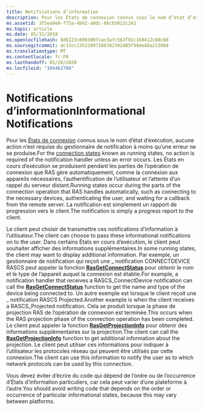 ```yaml
---
title: Notifications d’information
description: Pour les États de connexion connus sous le nom d’état d’exécution, aucune action n’est requise du gestionnaire de notification à moins qu’une erreur ne se produise.
ms.assetid: 3f5ea9e0-f75a-4b02-a0dc-86cb5012c242
ms.topic: article
ms.date: 05/31/2018
ms.openlocfilehash: 8d6223c808309fcac3afc563f02c160412c80c88
ms.sourcegitcommit: dc13cc13522097188392392d85f99de48a213984
ms.translationtype: MT
ms.contentlocale: fr-FR
ms.lasthandoff: 05/28/2020
ms.locfileid: "104462786"
---
```

# <a name="informational-notifications"></a><span data-ttu-id="38964-103">Notifications d’information</span><span class="sxs-lookup"><span data-stu-id="38964-103">Informational Notifications</span></span>

<span data-ttu-id="38964-104">Pour les [États de connexion](connection-states.md) connus sous le nom d’état d’exécution, aucune action n’est requise du gestionnaire de notification à moins qu’une erreur ne se produise.</span><span class="sxs-lookup"><span data-stu-id="38964-104">For the [connection states](connection-states.md) known as running states, no action is required of the notification handler unless an error occurs.</span></span> <span data-ttu-id="38964-105">Les États en cours d’exécution se produisent pendant les parties de l’opération de connexion que RAS gère automatiquement, comme la connexion aux appareils nécessaires, l’authentification de l’utilisateur et l’attente d’un rappel du serveur distant.</span><span class="sxs-lookup"><span data-stu-id="38964-105">Running states occur during the parts of the connection operation that RAS handles automatically, such as connecting to the necessary devices, authenticating the user, and waiting for a callback from the remote server.</span></span> <span data-ttu-id="38964-106">La notification est simplement un rapport de progression vers le client.</span><span class="sxs-lookup"><span data-stu-id="38964-106">The notification is simply a progress report to the client.</span></span>

<span data-ttu-id="38964-107">Le client peut choisir de transmettre ces notifications d’information à l’utilisateur.</span><span class="sxs-lookup"><span data-stu-id="38964-107">The client can choose to pass these informational notifications on to the user.</span></span> <span data-ttu-id="38964-108">Dans certains États en cours d’exécution, le client peut souhaiter afficher des informations supplémentaires.</span><span class="sxs-lookup"><span data-stu-id="38964-108">In some running states, the client may want to display additional information.</span></span> <span data-ttu-id="38964-109">Par exemple, un gestionnaire de notification qui reçoit une \_ notification CONNECTDEVICE RASCS peut appeler la fonction [**RasGetConnectStatus**](/windows/desktop/api/Ras/nf-ras-rasgetconnectstatusa) pour obtenir le nom et le type de l’appareil auquel la connexion est établie.</span><span class="sxs-lookup"><span data-stu-id="38964-109">For example, a notification handler that receives a RASCS\_ConnectDevice notification can call the [**RasGetConnectStatus**](/windows/desktop/api/Ras/nf-ras-rasgetconnectstatusa) function to get the name and type of the device being connected to.</span></span> <span data-ttu-id="38964-110">Un autre exemple est lorsque le client reçoit une \_ notification RASCS Projected.</span><span class="sxs-lookup"><span data-stu-id="38964-110">Another example is when the client receives a RASCS\_Projected notification.</span></span> <span data-ttu-id="38964-111">Cela se produit lorsque la phase de projection RAS de l’opération de connexion est terminée.</span><span class="sxs-lookup"><span data-stu-id="38964-111">This occurs when the RAS projection phase of the connection operation has been completed.</span></span> <span data-ttu-id="38964-112">Le client peut appeler la fonction [**RasGetProjectionInfo**](/previous-versions/windows/embedded/ms897107(v=msdn.10)) pour obtenir des informations supplémentaires sur la projection.</span><span class="sxs-lookup"><span data-stu-id="38964-112">The client can call the [**RasGetProjectionInfo**](/previous-versions/windows/embedded/ms897107(v=msdn.10)) function to get additional information about the projection.</span></span> <span data-ttu-id="38964-113">Le client peut utiliser ces informations pour indiquer à l’utilisateur les protocoles réseau qui peuvent être utilisés par cette connexion.</span><span class="sxs-lookup"><span data-stu-id="38964-113">The client can use this information to notify the user as to which network protocols can be used by this connection.</span></span>

<span data-ttu-id="38964-114">Vous devez éviter d’écrire du code qui dépend de l’ordre ou de l’occurrence d’États d’information particuliers, car cela peut varier d’une plateforme à l’autre.</span><span class="sxs-lookup"><span data-stu-id="38964-114">You should avoid writing code that depends on the order or occurrence of particular informational states, because this may vary between platforms.</span></span>

 

 




